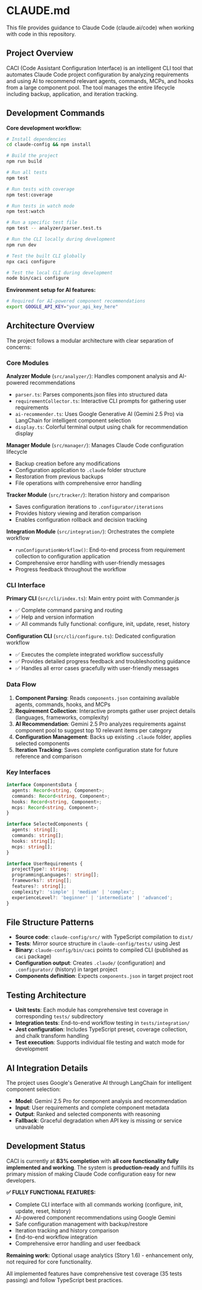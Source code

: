 # CLAUDE.md

This file provides guidance to Claude Code (claude.ai/code) when working with code in this repository.

## Project Overview

CACI (Code Assistant Configuration Interface) is an intelligent CLI tool that automates Claude Code project configuration by analyzing requirements and using AI to recommend relevant agents, commands, MCPs, and hooks from a large component pool. The tool manages the entire lifecycle including backup, application, and iteration tracking.

## Development Commands

**Core development workflow:**

```bash
# Install dependencies
cd claude-config && npm install

# Build the project
npm run build

# Run all tests
npm test

# Run tests with coverage
npm test:coverage

# Run tests in watch mode
npm test:watch

# Run a specific test file
npm test -- analyzer/parser.test.ts

# Run the CLI locally during development
npm run dev

# Test the built CLI globally
npx caci configure

# Test the local CLI during development
node bin/caci configure
```

**Environment setup for AI features:**

```bash
# Required for AI-powered component recommendations
export GOOGLE_API_KEY="your_api_key_here"
```

## Architecture Overview

The project follows a modular architecture with clear separation of concerns:

### Core Modules

**Analyzer Module** (`src/analyzer/`): Handles component analysis and AI-powered recommendations

- `parser.ts`: Parses components.json files into structured data
- `requirementCollector.ts`: Interactive CLI prompts for gathering user requirements
- `ai-recommender.ts`: Uses Google Generative AI (Gemini 2.5 Pro) via LangChain for intelligent component selection
- `display.ts`: Colorful terminal output using chalk for recommendation display

**Manager Module** (`src/manager/`): Manages Claude Code configuration lifecycle

- Backup creation before any modifications
- Configuration application to `.claude` folder structure
- Restoration from previous backups
- File operations with comprehensive error handling

**Tracker Module** (`src/tracker/`): Iteration history and comparison

- Saves configuration iterations to `.configurator/iterations`
- Provides history viewing and iteration comparison
- Enables configuration rollback and decision tracking

**Integration Module** (`src/integration/`): Orchestrates the complete workflow

- `runConfigurationWorkflow()`: End-to-end process from requirement collection to configuration application
- Comprehensive error handling with user-friendly messages
- Progress feedback throughout the workflow

### CLI Interface

**Primary CLI** (`src/cli/index.ts`): Main entry point with Commander.js

- ✅ Complete command parsing and routing
- ✅ Help and version information
- ✅ All commands fully functional: configure, init, update, reset, history

**Configuration CLI** (`src/cli/configure.ts`): Dedicated configuration workflow

- ✅ Executes the complete integrated workflow successfully
- ✅ Provides detailed progress feedback and troubleshooting guidance
- ✅ Handles all error cases gracefully with user-friendly messages

### Data Flow

1. **Component Parsing**: Reads `components.json` containing available agents, commands, hooks, and MCPs
2. **Requirement Collection**: Interactive prompts gather user project details (languages, frameworks, complexity)
3. **AI Recommendation**: Gemini 2.5 Pro analyzes requirements against component pool to suggest top 10 relevant items per category
4. **Configuration Management**: Backs up existing `.claude` folder, applies selected components
5. **Iteration Tracking**: Saves complete configuration state for future reference and comparison

### Key Interfaces

```typescript
interface ComponentsData {
  agents: Record<string, Component>;
  commands: Record<string, Component>;
  hooks: Record<string, Component>;
  mcps: Record<string, Component>;
}

interface SelectedComponents {
  agents: string[];
  commands: string[];
  hooks: string[];
  mcps: string[];
}

interface UserRequirements {
  projectType?: string;
  programmingLanguages?: string[];
  frameworks?: string[];
  features?: string[];
  complexity?: 'simple' | 'medium' | 'complex';
  experienceLevel?: 'beginner' | 'intermediate' | 'advanced';
}
```

## File Structure Patterns

- **Source code**: `claude-config/src/` with TypeScript compilation to `dist/`
- **Tests**: Mirror source structure in `claude-config/tests/` using Jest
- **Binary**: `claude-config/bin/caci` points to compiled CLI (published as `caci` package)
- **Configuration output**: Creates `.claude/` (configuration) and `.configurator/` (history) in target project
- **Components definition**: Expects `components.json` in target project root

## Testing Architecture

- **Unit tests**: Each module has comprehensive test coverage in corresponding `tests/` subdirectory
- **Integration tests**: End-to-end workflow testing in `tests/integration/`
- **Jest configuration**: Includes TypeScript preset, coverage collection, and chalk transform handling
- **Test execution**: Supports individual file testing and watch mode for development

## AI Integration Details

The project uses Google's Generative AI through LangChain for intelligent component selection:

- **Model**: Gemini 2.5 Pro for component analysis and recommendation
- **Input**: User requirements and complete component metadata
- **Output**: Ranked and selected components with reasoning
- **Fallback**: Graceful degradation when API key is missing or service unavailable

## Development Status

CACI is currently at **83% completion** with **all core functionality fully implemented and working**. The system is **production-ready** and fulfills its primary mission of making Claude Code configuration easy for new developers.

**✅ FULLY FUNCTIONAL FEATURES:**

- Complete CLI interface with all commands working (configure, init, update, reset, history)
- AI-powered component recommendations using Google Gemini
- Safe configuration management with backup/restore
- Iteration tracking and history comparison
- End-to-end workflow integration
- Comprehensive error handling and user feedback

**Remaining work:** Optional usage analytics (Story 1.6) - enhancement only, not required for core functionality.

All implemented features have comprehensive test coverage (35 tests passing) and follow TypeScript best practices.
